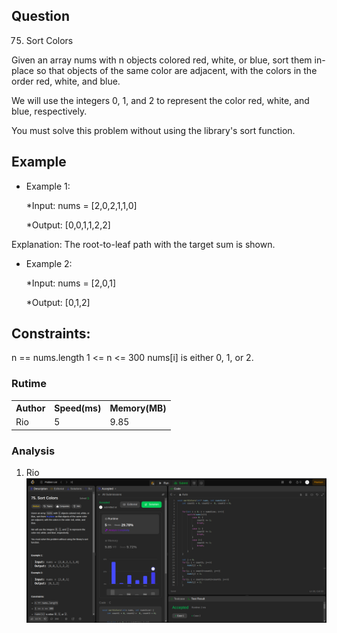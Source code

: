 ## Question

75. Sort Colors

Given an array nums with n objects colored red, white, or blue, sort them in-place so that objects of the same color are adjacent, with the colors in the order red, white, and blue.

We will use the integers 0, 1, and 2 to represent the color red, white, and blue, respectively.

You must solve this problem without using the library's sort function.

## Example

- Example 1:

    *Input: nums = [2,0,2,1,1,0]

    *Output: [0,0,1,1,2,2]


Explanation: The root-to-leaf path with the target sum is shown.

- Example 2:

    *Input: nums = [2,0,1]

    *Output: [0,1,2]


## Constraints:

n == nums.length
1 <= n <= 300
nums[i] is either 0, 1, or 2.


### Rutime

<table>
  <tr>
    <th>Author</th>
    <th>Speed(ms)</th>
    <th>Memory(MB)</th>
  </tr>
  <tr>
    <td>Rio</td>
    <td>5</td >
    <td>9.85</td>
  </tr>
</table>

### Analysis

1. Rio
   ![im](img/rio.png)
